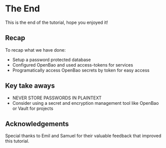 # The End
This is the end of the tutorial, hope you enjoyed it!

## Recap
To recap what we have done:
- Setup a password protected database
- Configured OpenBao and used access-tokens for services
- Programatically access OpenBao secrets by token for easy access

## Key take aways
- NEVER STORE PASSWORDS IN PLAINTEXT
- Consider using a secret and encryption management tool like OpenBao or Vault for projects

## Acknowledgements
Special thanks to Emil and Samuel for their valuable feedback that improved this tutorial.

